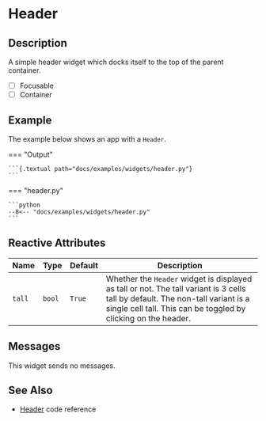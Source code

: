 # Header

## Description

A simple header widget which docks itself to the top of the parent container.

- [ ] Focusable
- [ ] Container

## Example

The example below shows an app with a `Header`.

=== "Output"

    ```{.textual path="docs/examples/widgets/header.py"}
    ```

=== "header.py"

    ```python
    --8<-- "docs/examples/widgets/header.py"
    ```

## Reactive Attributes

| Name   | Type   | Default | Description                                                                                                                                                                                      |
|--------|--------|---------|--------------------------------------------------------------------------------------------------------------------------------------------------------------------------------------------------|
| `tall` | `bool` | `True`  | Whether the `Header` widget is displayed as tall or not. The tall variant is 3 cells tall by default. The non-tall variant is a single cell tall. This can be toggled by clicking on the header. |

## Messages

This widget sends no messages.

## See Also

* [Header](../reference/header.md) code reference
